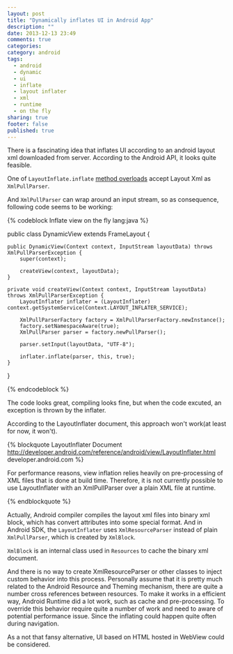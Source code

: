 ```yaml
---
layout: post
title: "Dynamically inflates UI in Android App"
description: ""
date: 2013-12-13 23:49
comments: true
categories: 
category: android
tags: 
  - android
  - dynamic
  - ui
  - inflate
  - layout inflater
  - xml
  - runtime
  - on the fly  
sharing: true
footer: false
published: true
---
```


There is a fascinating idea that inflates UI according to an android layout xml downloaded from server. According to the Android API, it looks quite feasible.

One of `LayoutInflate.inflate` <a href="http://developer.android.com/reference/android/view/LayoutInflater.html#inflate(org.xmlpull.v1.XmlPullParser, android.view.ViewGroup)">method overloads</a> accept Layout Xml as `XmlPullParser`.

And `XmlPullParser` can wrap around an input stream, so as consequence, following code seems to be working:

{% codeblock Inflate view on the fly lang:java %}

public class DynamicView extends FrameLayout {

    public DynamicView(Context context, InputStream layoutData) throws XmlPullParserException {
        super(context);

        createView(context, layoutData);
    }

    private void createView(Context context, InputStream layoutData) throws XmlPullParserException {
        LayoutInflater inflater = (LayoutInflater) context.getSystemService(Context.LAYOUT_INFLATER_SERVICE);

        XmlPullParserFactory factory = XmlPullParserFactory.newInstance();
        factory.setNamespaceAware(true);
        XmlPullParser parser = factory.newPullParser();

        parser.setInput(layoutData, "UTF-8");

        inflater.inflate(parser, this, true);
    }
}

{% endcodeblock %}

The code looks great, compiling looks fine, but when the code excuted, an exception is thrown by the inflater. 

According to the LayoutInflater document, this approach won't work(at least for now, it won't).

{% blockquote LayoutInflater Document http://developer.android.com/reference/android/view/LayoutInflater.html developer.android.com %}

  For performance reasons, view inflation relies heavily on pre-processing of XML files that is done at build time. Therefore, it is not currently possible to use LayoutInflater with an XmlPullParser over a plain XML file at runtime.

{% endblockquote %}

Actually, Android compiler compiles the layout xml files into binary xml block, which has convert attributes into some special format. And in Android SDK, the `LayoutInflater` uses `XmlResourceParser` instead of plain `XmlPullParser`, which is created by `XmlBlock`.

`XmlBlock` is an internal class used in `Resources` to cache the binary xml document.

And there is no way to create XmlResourceParser or other classes to inject custom behavior into this process. Personally assume that it is pretty much related to the Android Resource and Theming mechanism, there are quite a number cross references between resources. To make it works in a efficient way, Android Runtime did a lot work, such as cache and pre-processing. To override this behavior require quite a number of work and need to aware of potential performance issue. Since the inflating could happen quite often during navigation.

As a not that fansy alternative, UI based on HTML hosted in WebView could be considered. 